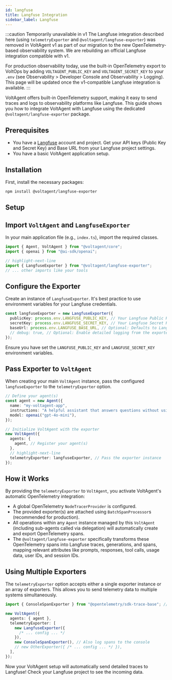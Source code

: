 ```yaml
---
id: langfuse
title: Langfuse Integration
sidebar_label: Langfuse
---
```


:::caution Temporarily unavailable in v1
The Langfuse integration described here (using `telemetryExporter` and `@voltagent/langfuse-exporter`) was removed in VoltAgent v1 as part of our migration to the new OpenTelemetry-based observability system. We are rebuilding an official Langfuse integration compatible with v1.

For production observability today, use the built-in OpenTelemetry export to VoltOps by adding `VOLTAGENT_PUBLIC_KEY` and `VOLTAGENT_SECRET_KEY` to your `.env` (see Observability > Developer Console and Observability > Logging). This page will be updated once the v1-compatible Langfuse integration is available.
:::

VoltAgent offers built-in OpenTelemetry support, making it easy to send traces and logs to observability platforms like Langfuse. This guide shows you how to integrate VoltAgent with Langfuse using the dedicated `@voltagent/langfuse-exporter` package.

## Prerequisites

- You have a [Langfuse](https://langfuse.com/) account and project. Get your API keys (Public Key and Secret Key) and Base URL from your Langfuse project settings.
- You have a basic VoltAgent application setup.

## Installation

First, install the necessary packages:

```bash npm2yarn
npm install @voltagent/langfuse-exporter
```

## Setup

## Import `VoltAgent` and `LangfuseExporter`

In your main application file (e.g., `index.ts`), import the required classes.

```typescript
import { Agent, VoltAgent } from "@voltagent/core";
import { openai } from "@ai-sdk/openai";

// highlight-next-line
import { LangfuseExporter } from "@voltagent/langfuse-exporter";
// ... other imports like your tools
```

## Configure the Exporter

Create an instance of `LangfuseExporter`. It's best practice to use environment variables for your Langfuse credentials.

```typescript
const langfuseExporter = new LangfuseExporter({
  publicKey: process.env.LANGFUSE_PUBLIC_KEY, // Your Langfuse Public Key
  secretKey: process.env.LANGFUSE_SECRET_KEY, // Your Langfuse Secret Key
  baseUrl: process.env.LANGFUSE_BASE_URL, // Optional: Defaults to Langfuse Cloud URL
  // debug: true, // Optional: Enable detailed logging from the exporter
});
```

Ensure you have set the `LANGFUSE_PUBLIC_KEY` and `LANGFUSE_SECRET_KEY` environment variables.

## Pass Exporter to `VoltAgent`

When creating your main `VoltAgent` instance, pass the configured `langfuseExporter` to the `telemetryExporter` option.

```typescript
// Define your agent(s)
const agent = new Agent({
  name: "my-voltagent-app",
  instructions: "A helpful assistant that answers questions without using tools",
  model: openai("gpt-4o-mini"),
});

// Initialize VoltAgent with the exporter
new VoltAgent({
  agents: {
    agent, // Register your agent(s)
  },
  // highlight-next-line
  telemetryExporter: langfuseExporter, // Pass the exporter instance
});
```

## How it Works

By providing the `telemetryExporter` to `VoltAgent`, you activate VoltAgent's automatic OpenTelemetry integration:

- A global OpenTelemetry `NodeTracerProvider` is configured.
- The provided exporter(s) are attached using `BatchSpanProcessor`s (recommended for production).
- All operations within any `Agent` instance managed by this `VoltAgent` (including sub-agents called via delegation) will automatically create and export OpenTelemetry spans.
- The `@voltagent/langfuse-exporter` specifically transforms these OpenTelemetry spans into Langfuse traces, generations, and spans, mapping relevant attributes like prompts, responses, tool calls, usage data, user IDs, and session IDs.

## Using Multiple Exporters

The `telemetryExporter` option accepts either a single exporter instance or an array of exporters. This allows you to send telemetry data to multiple systems simultaneously.

```typescript
import { ConsoleSpanExporter } from "@opentelemetry/sdk-trace-base"; // Example: OTEL Console Exporter

new VoltAgent({
  agents: { agent },
  telemetryExporter: [
    new LangfuseExporter({
      /* ... config ... */
    }),
    new ConsoleSpanExporter(), // Also log spans to the console
    // new OtherExporter({ /* ... config ... */ }),
  ],
});
```

Now your VoltAgent setup will automatically send detailed traces to Langfuse! Check your Langfuse project to see the incoming data.
